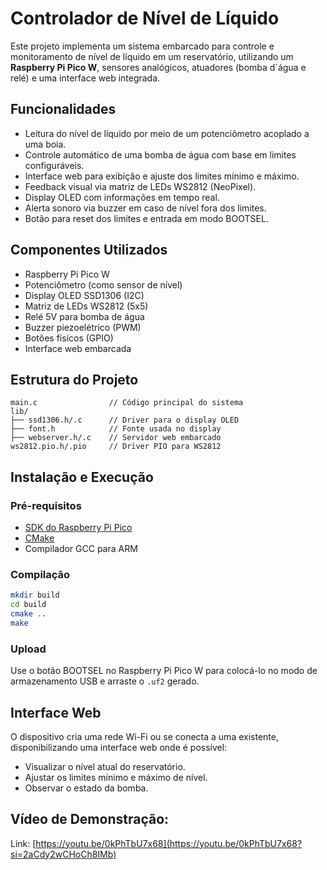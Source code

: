 # Controlador de Nível de Líquido

Este projeto implementa um sistema embarcado para controle e monitoramento de nível de líquido em um reservatório, utilizando um **Raspberry Pi Pico W**, sensores analógicos, atuadores (bomba d´água e relé) e uma interface web integrada.

## Funcionalidades

- Leitura do nível de líquido por meio de um potenciômetro acoplado a uma boia.
- Controle automático de uma bomba de água com base em limites configuráveis.
- Interface web para exibição e ajuste dos limites mínimo e máximo.
- Feedback visual via matriz de LEDs WS2812 (NeoPixel).
- Display OLED com informações em tempo real.
- Alerta sonoro via buzzer em caso de nível fora dos limites.
- Botão para reset dos limites e entrada em modo BOOTSEL.

## Componentes Utilizados

- Raspberry Pi Pico W
- Potenciômetro (como sensor de nível)
- Display OLED SSD1306 (I2C)
- Matriz de LEDs WS2812 (5x5)
- Relé 5V para bomba de água
- Buzzer piezoelétrico (PWM)
- Botões físicos (GPIO)
- Interface web embarcada

## Estrutura do Projeto

```
main.c                // Código principal do sistema
lib/
├── ssd1306.h/.c      // Driver para o display OLED
├── font.h            // Fonte usada no display
├── webserver.h/.c    // Servidor web embarcado
ws2812.pio.h/.pio     // Driver PIO para WS2812
```

## Instalação e Execução

### Pré-requisitos

- [SDK do Raspberry Pi Pico](https://github.com/raspberrypi/pico-sdk)
- [CMake](https://cmake.org/)
- Compilador GCC para ARM

### Compilação

```bash
mkdir build
cd build
cmake ..
make
```

### Upload

Use o botão BOOTSEL no Raspberry Pi Pico W para colocá-lo no modo de armazenamento USB e arraste o `.uf2` gerado.

## Interface Web

O dispositivo cria uma rede Wi-Fi ou se conecta a uma existente, disponibilizando uma interface web onde é possível:

- Visualizar o nível atual do reservatório.
- Ajustar os limites mínimo e máximo de nível.
- Observar o estado da bomba.

## Vídeo de Demonstração:
Link: [https://youtu.be/0kPhTbU7x68](https://youtu.be/0kPhTbU7x68?si=2aCdy2wCHoCh8IMb)
